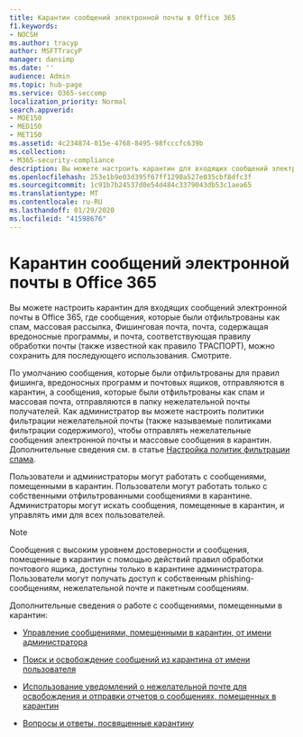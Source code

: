 ```yaml
---
title: Карантин сообщений электронной почты в Office 365
f1.keywords:
- NOCSH
ms.author: tracyp
author: MSFTTracyP
manager: dansimp
ms.date: ''
audience: Admin
ms.topic: hub-page
ms.service: O365-seccomp
localization_priority: Normal
search.appverid:
- MOE150
- MED150
- MET150
ms.assetid: 4c234874-015e-4768-8495-98fcccfc639b
ms.collection:
- M365-security-compliance
description: Вы можете настроить карантин для входящих сообщений электронной почты в Office 365, где входящие сообщения электронной почты, которые были отфильтрованы как спам, массовые, фишинговую почту и вредоносные программы, можно хранить для последующего просмотра.
ms.openlocfilehash: 253e1b9e03d395f67ff1290a527e035cbf8dfc3f
ms.sourcegitcommit: 1c91b7b24537d0e54d484c3379043db53c1aea65
ms.translationtype: MT
ms.contentlocale: ru-RU
ms.lasthandoff: 01/29/2020
ms.locfileid: "41598676"
---
```

# <a name="quarantine-email-messages-in-office-365"></a>Карантин сообщений электронной почты в Office 365

Вы можете настроить карантин для входящих сообщений электронной почты в Office 365, где сообщения, которые были отфильтрованы как спам, массовая рассылка, Фишинговая почта, почта, содержащая вредоносные программы, и почта, соответствующая правилу обработки почты (также известной как правило ТРАСПОРТ), можно сохранить для последующего использования. Смотрите.
  
По умолчанию сообщения, которые были отфильтрованы для правил фишинга, вредоносных программ и почтовых ящиков, отправляются в карантин, а сообщения, которые были отфильтрованы как спам и массовая почта, отправляются в папку нежелательной почты получателей. Как администратор вы можете настроить политики фильтрации нежелательной почты (также называемые политиками фильтрации содержимого), чтобы отправлять нежелательные сообщения электронной почты и массовые сообщения в карантин. Дополнительные сведения см. в статье [Настройка политик фильтрации спама](configure-your-spam-filter-policies.md).
  
Пользователи и администраторы могут работать с сообщениями, помещенными в карантин. Пользователи могут работать только с собственными отфильтрованными сообщениями в карантине. Администраторы могут искать сообщения, помещенные в карантин, и управлять ими для всех пользователей.

> [!NOTE]
> Сообщения с высоким уровнем достоверности и сообщения, помещенные в карантин с помощью действий правил обработки почтового ящика, доступны только в карантине администратора. Пользователи могут получать доступ к собственным phishing-сообщениям, нежелательной почте и пакетным сообщениям. 
  
Дополнительные сведения о работе с сообщениями, помещенными в карантин:
  
- [Управление сообщениями, помещенными в карантин, от имени администратора](manage-quarantined-messages-and-files.md)

- [Поиск и освобождение сообщений из карантина от имени пользователя](find-and-release-quarantined-messages-as-a-user.md)

- [Использование уведомлений о нежелательной почте для освобождения и отправки отчетов о сообщениях, помещенных в карантин](use-spam-notifications-to-release-and-report-quarantined-messages.md)

- [Вопросы и ответы, посвященные карантину](quarantine-faq.md)
